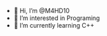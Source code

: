 - 👋 Hi, I’m @M4HD10
- 👀 I’m interested in Programing
- 🌱 I’m currently learning C++


<!---
M4HD10/M4HD10 is a ✨ special ✨ repository because its `README.md` (this file) appears on your GitHub profile.
You can click the Preview link to take a look at your changes.
--->
